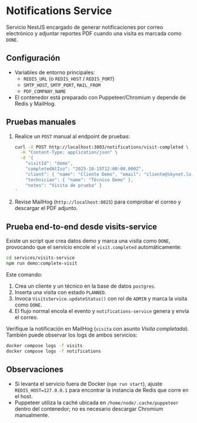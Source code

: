 # Notifications Service

Servicio NestJS encargado de generar notificaciones por correo electrónico y adjuntar reportes PDF cuando una visita es marcada como `DONE`.

## Configuración

- Variables de entorno principales:
  - `REDIS_URL` (o `REDIS_HOST` / `REDIS_PORT`)
  - `SMTP_HOST`, `SMTP_PORT`, `MAIL_FROM`
  - `PDF_COMPANY_NAME`
- El contenedor está preparado con Puppeteer/Chromium y depende de Redis y MailHog.

## Pruebas manuales

1. Realice un `POST` manual al endpoint de pruebas:

   ```bash
   curl -X POST http://localhost:3003/notifications/visit-completed \
     -H "Content-Type: application/json" \
     -d '{
       "visitId": "demo",
       "completedAtIso": "2025-10-15T12:00:00.000Z",
       "client": { "name": "Cliente Demo", "email": "cliente@skynet.local" },
       "technician": { "name": "Técnico Demo" },
       "notes": "Visita de prueba" }
   '
   ```

2. Revise MailHog (`http://localhost:8025`) para comprobar el correo y descargar el PDF adjunto.

## Prueba end-to-end desde visits-service

Existe un script que crea datos demo y marca una visita como `DONE`, provocando que el servicio encole el `visit.completed` automáticamente:

```bash
cd services/visits-service
npm run demo:complete-visit
```

Este comando:

1. Crea un cliente y un técnico en la base de datos `postgres`.
2. Inserta una visita con estado `PLANNED`.
3. Invoca `VisitsService.updateStatus()` con rol de `ADMIN` y marca la visita como `DONE`.
4. El flujo normal encola el evento y `notifications-service` genera y envía el correo.

Verifique la notificación en MailHog (`visita` con asunto *Visita completada*). También puede observar los logs de ambos servicios:

```bash
docker compose logs -f visits
docker compose logs -f notifications
```

## Observaciones

- Si levanta el servicio fuera de Docker (`npm run start`), ajuste `REDIS_HOST=127.0.0.1` para encontrar la instancia de Redis que corre en el host.
- Puppeteer utiliza la caché ubicada en `/home/node/.cache/puppeteer` dentro del contenedor; no es necesario descargar Chromium manualmente.
